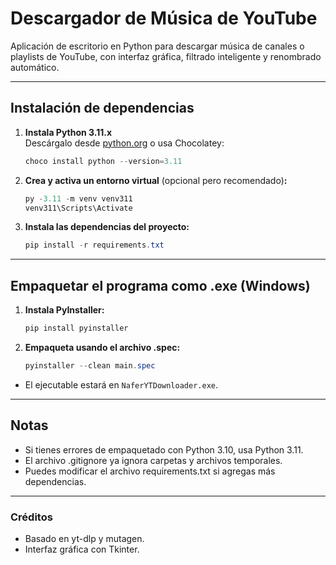 # Descargador de Música de YouTube

Aplicación de escritorio en Python para descargar música de canales o playlists de YouTube, con interfaz gráfica, filtrado inteligente y renombrado automático.

---

## Instalación de dependencias

1. **Instala Python 3.11.x**  
   Descárgalo desde [python.org](https://www.python.org/downloads/) o usa Chocolatey:
   ```powershell
   choco install python --version=3.11

2. **Crea y activa un entorno virtual** (opcional pero recomendado)**:**
    ```powershell
    py -3.11 -m venv venv311
    venv311\Scripts\Activate

3. **Instala las dependencias del proyecto:**
    ```powershell
    pip install -r requirements.txt

---
## Empaquetar el programa como .exe (Windows)
1. **Instala PyInstaller:**
    ```powershell
    pip install pyinstaller

2. **Empaqueta usando el archivo .spec:**
    ```powershell
    pyinstaller --clean main.spec

- El ejecutable estará en `NaferYTDownloader.exe`.

---
## Notas
- Si tienes errores de empaquetado con Python 3.10, usa Python 3.11.
- El archivo .gitignore ya ignora carpetas y archivos temporales.
- Puedes modificar el archivo requirements.txt si agregas más dependencias.

---
### Créditos
- Basado en yt-dlp y mutagen.
- Interfaz gráfica con Tkinter.
